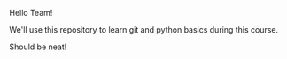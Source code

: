Hello Team!

We'll use this repository to learn git and python basics during this course.

Should be neat!